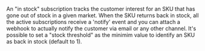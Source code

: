 An "in stock" subscription tracks the customer interest for an SKU that has gone out of stock in a given market. When the SKU returns back in stock, all the active subscriptions receive a 'notify' event and you can attach a webhook to actually notify the customer via email or any other channel. It's possible to set a "stock threshold" as the minimim value to identify an SKU as back in stock (default to 1).
